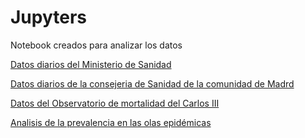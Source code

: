 # Jupyters

Notebook creados para analizar los datos

[Datos diarios del Ministerio de Sanidad](https://github.com/jaimevalero/COVID-19/blob/master/jupyter/Pain_Graphs.ipynb)

[Datos diarios de la consejeria de Sanidad de la comunidad de Madrd](https://github.com/jaimevalero/COVID-19/blob/master/jupyter/Madrid_Pain_Graphs.ipynb)

[Datos del Observatorio de mortalidad del Carlos III](https://github.com/jaimevalero/COVID-19/blob/master/jupyter/Momo.ipynb)

[Analisis de la prevalencia en las olas epidémicas](https://github.com/jaimevalero/COVID-19/blob/master/jupyter/Prevalencia.ipynb)


